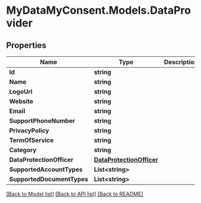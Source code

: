 # MyDataMyConsent.Models.DataProvider

## Properties

Name | Type | Description | Notes
------------ | ------------- | ------------- | -------------
**Id** | **string** |  | [optional] 
**Name** | **string** |  | [optional] 
**LogoUrl** | **string** |  | [optional] 
**Website** | **string** |  | [optional] 
**Email** | **string** |  | [optional] 
**SupportPhoneNumber** | **string** |  | [optional] 
**PrivacyPolicy** | **string** |  | [optional] 
**TermOfService** | **string** |  | [optional] 
**Category** | **string** |  | [optional] 
**DataProtectionOfficer** | [**DataProtectionOfficer**](DataProtectionOfficer.md) |  | [optional] 
**SupportedAccountTypes** | **List&lt;string&gt;** |  | [optional] 
**SupportedDocumentTypes** | **List&lt;string&gt;** |  | [optional] 

[[Back to Model list]](../README.md#documentation-for-models) [[Back to API list]](../README.md#documentation-for-api-endpoints) [[Back to README]](../README.md)

